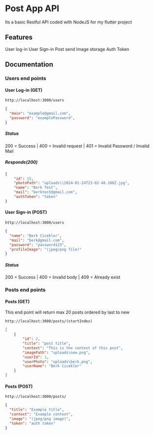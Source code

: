 # Post App API
Its a basic Restful API coded with NodeJS for my flutter project

## Features
User log-in
User Sign-in
Post send
Image storage
Auth Token

## Documentation

### Users end points 

#### User Log-in (GET)
```
http://localhost:3000/users
```
```JSON
{
  "main": "example@gmail.com",
  "password": "examplePassword",
}
```
##### Status
200 = Success | 
400 = Invalid request | 
401 = Invalid Password / Invalid Mail

##### Responde(200)
```JSON
{
    "id": 15,
    "photoPath": "uploads\\2024-01-24T23-02-48.108Z.jpg",
    "name": "Berk Test",
    "mail": "berktest@gmail.com",
    "authToken": "token"
}
```

####  User Sign-in (POST)
```
http://localhost:3000/users
```
```JSON
{
  "name": "Berk Cicekler",
  "mail": "berk@gmail.com",
  "password": "password123",
  "profileImage": "(jpeg/png file)"
}
```
##### Status
200 = Success | 400 = Invalid body  | 409 = Already exist

### Posts end points
#### Posts (GET)
This end point will return max 20 posts ordered by last to new 
```
http://localhost:3000/posts/(startIndex)
```
```JSON
[
    {
        "id": 2,
        "title": "post title",
        "context": "This is the context of this post",
        "imagePath": "uploads\new.png",
        "userId": 1,
        "userPhoto": "uploads\berk.png",
        "userName": "Berk Cicekler"
    }
]
```
#### Posts (POST)
```
http://localhost:3000/posts/
```
```JSON
{
  "title": "Example title",
  "context": "Example context",
  "image": "(jpeg/png image)",
  "token": "auth token"
}
```
